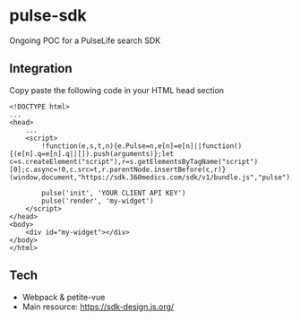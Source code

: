 # pulse-sdk

Ongoing POC for a PulseLife search SDK

## Integration

Copy paste the following code in your HTML head section


```
<!DOCTYPE html>
...
<head>
    ...
    <script>
        !function(e,s,t,n){e.Pulse=n,e[n]=e[n]||function(){(e[n].q=e[n].q||[]).push(arguments)};let c=s.createElement("script"),r=s.getElementsByTagName("script")[0];c.async=!0,c.src=t,r.parentNode.insertBefore(c,r)}(window,document,"https://sdk.360medics.com/sdk/v1/bundle.js","pulse");

        pulse('init', 'YOUR CLIENT API KEY')
        pulse('render', 'my-widget')
    </script>
</head>
<body>
    <div id="my-widget"></div>
</body>
</html>
```

## Tech

- Webpack & petite-vue
- Main resource: https://sdk-design.js.org/